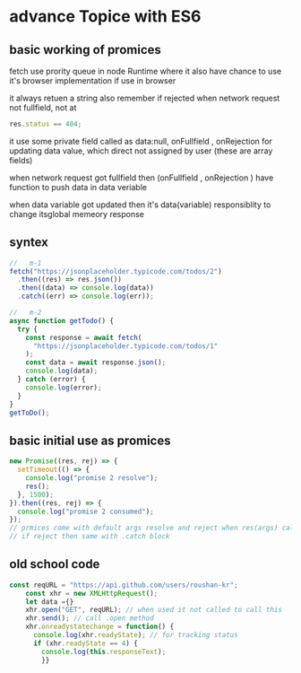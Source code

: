 # advance Topice with ES6

## basic working of promices

fetch use prority queue in node Runtime where it also have chance to use it's browser implementation if use in browser

it always retuen a string also remember if rejected when network request not fullfield, not at

```javascript
res.status == 404;
```

it use some private field called as data:null, onFullfield , onRejection for updating data value, which direct not assigned by user (these are array fields)

when network request got fullfield then (onFullfield , onRejection ) have function to push data in data veriable

when data variable got updated then it's data(variable) responsiblity to change itsglobal memeory response

## syntex

```javascript
//   m-1
fetch("https://jsonplaceholder.typicode.com/todos/2")
  .then((res) => res.json())
  .then((data) => console.log(data))
  .catch((err) => console.log(err));

//   m-2
async function getTodo() {
  try {
    const response = await fetch(
      "https://jsonplaceholder.typicode.com/todos/1"
    );
    const data = await response.json();
    console.log(data);
  } catch (error) {
    console.log(error);
  }
}
getToDo();
```

## basic initial use as promices

```javascript
new Promise((res, rej) => {
  setTimeout(() => {
    console.log("promise 2 resolve");
    res();
  }, 1500);
}).then((res, rej) => {
  console.log("promise 2 consumed");
});
// prmices come with default args resolve and reject when res(args) called then it iniciate .then block with args as perimeter
// if reject then same with .catch block
```

## old school code

````javascript
const reqURL = "https://api.github.com/users/roushan-kr";
    const xhr = new XMLHttpRequest();
    let data ={}
    xhr.open("GET", reqURL); // when used it not called to call this
    xhr.send(); // call .open method
    xhr.onreadystatechange = function() {
      console.log(xhr.readyState); // for tracking status
      if (xhr.readyState == 4) {
        console.log(this.responseText);
        }}
````
